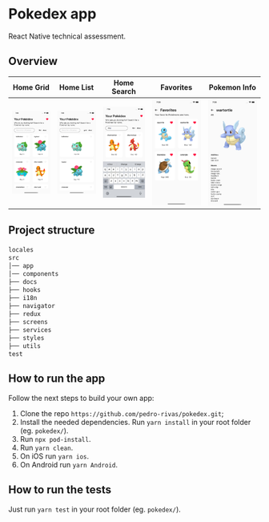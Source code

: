 # Pokedex app
React Native technical assessment.

## Overview
| Home Grid | Home List | Home Search | Favorites | Pokemon Info |
|--|--|--|--|--|
|![](https://github.com/pedro-rivas/pokedex/blob/main/src/docs/img/home-grid.png)|![](https://github.com/pedro-rivas/pokedex/blob/main/src/docs/img/home-list.png)|![](https://github.com/pedro-rivas/pokedex/blob/main/src/docs/img/home-search.png)|![](https://github.com/pedro-rivas/pokedex/blob/main/src/docs/img/favorite.png)|![](https://github.com/pedro-rivas/pokedex/blob/main/src/docs/img/pokemon-details.png)|


## Project structure
```
locales
src
│── app
│── components
├── docs
├── hooks
├── i18n
├── navigator
├── redux
├── screens
├── services
├── styles
├── utils
test
```
## How to run the app
Follow the next steps to build your own app:

1. Clone the repo `https://github.com/pedro-rivas/pokedex.git`;
2. Install the needed dependencies. Run `yarn install` in your root folder (eg. `pokedex/`).
3. Run `npx pod-install`.
4. Run `yarn clean`.
5. On iOS run `yarn ios`.
6. On Android run `yarn Android`.

## How to run the tests
Just run `yarn test` in your root folder (eg. `pokedex/`).